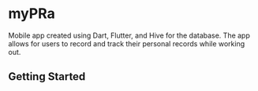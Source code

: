# myPRa

Mobile app created using Dart, Flutter, and Hive for the database. The app allows for users to record and track their personal records while working out.
## Getting Started
